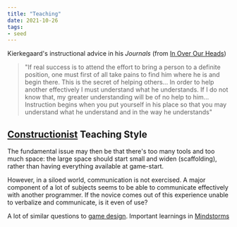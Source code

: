 ```yaml
---
title: "Teaching"
date: 2021-10-26
tags:
- seed
---
```


Kierkegaard's instructional advice in his *Journals* (from [In Over Our Heads](thoughts/In%20Over%20Our%20Heads.md))

> "If real success is to attend the effort to bring a person to a definite position, one must first of all take pains to find him where he is and begin there. This is the secret of helping others... In order to help another effectively I must understand what he understands. If I do not know that, my greater understanding will be of no help to him... Instruction begins when you put yourself in his place so that you may understand what he understand and in the way he understands"

## [Constructionist](thoughts/constructionist.md) Teaching Style
The fundamental issue may then be that there's too many tools and too much space: the large space should start small and widen (scaffolding), rather than having everything available at game-start.

However, in a siloed world, communication is not exercised. A major component of a lot of subjects seems to be able to communicate effectively with another programmer. If the novice comes out of this experience unable to verbalize and communicate, is it even of use?

A lot of similar questions to [game design](thoughts/game%20design.md). Important learnings in [Mindstorms](thoughts/Mindstorms.md)